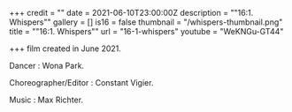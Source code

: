 +++
credit = ""
date = 2021-06-10T23:00:00Z
description = "\"16:1. Whispers\""
gallery = []
is16 = false
thumbnail = "/whispers-thumbnail.png"
title = "\"16:1. Whispers\""
url = "16-1-whispers"
youtube = "WeKNGu-GT44"

+++
film created in June 2021.

Dancer : Wona Park.

Choreographer/Editor : Constant Vigier.

Music : Max Richter.